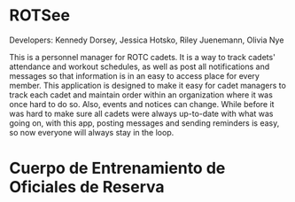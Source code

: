 # ROTSee

Developers: Kennedy Dorsey, Jessica Hotsko, Riley Juenemann, Olivia Nye

This is a personnel manager for ROTC cadets. It is a way to track cadets' attendance and workout schedules, as well as post all notifications and messages so that information is in an easy to access place for every member. This application is designed to make it easy for cadet managers to track each cadet and maintain order within an organization where it was once hard to do so. Also, events and notices can change. While before it was hard to make sure all cadets were always up-to-date with what was going on, with this app, posting messages and sending reminders is easy, so now everyone will always stay in the loop. 


# Cuerpo de Entrenamiento de Oficiales de Reserva
